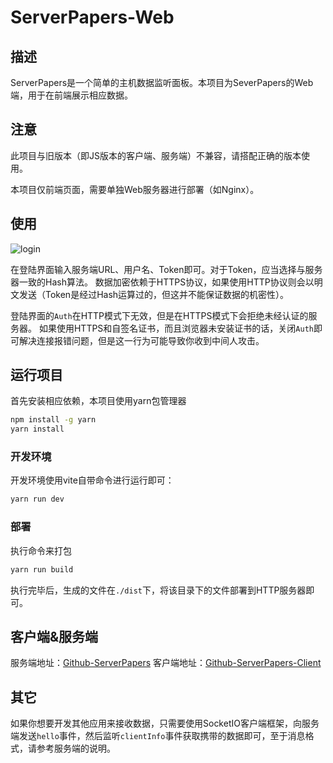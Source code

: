 # ServerPapers-Web

## 描述

ServerPapers是一个简单的主机数据监听面板。本项目为SeverPapers的Web端，用于在前端展示相应数据。

## 注意

此项目与旧版本（即JS版本的客户端、服务端）不兼容，请搭配正确的版本使用。

本项目仅前端页面，需要单独Web服务器进行部署（如Nginx）。

## 使用

![login](https://img.picui.cn/free/2024/10/12/670a9794bf912.png)

在登陆界面输入服务端URL、用户名、Token即可。对于Token，应当选择与服务器一致的Hash算法。
数据加密依赖于HTTPS协议，如果使用HTTP协议则会以明文发送（Token是经过Hash运算过的，但这并不能保证数据的机密性）。

登陆界面的`Auth`在HTTP模式下无效，但是在HTTPS模式下会拒绝未经认证的服务器。
如果使用HTTPS和自签名证书，而且浏览器未安装证书的话，关闭`Auth`即可解决连接报错问题，但是这一行为可能导致你收到中间人攻击。

## 运行项目

首先安装相应依赖，本项目使用yarn包管理器

```sh
npm install -g yarn
yarn install
```

### 开发环境

开发环境使用vite自带命令进行运行即可：

```sh
yarn run dev
```

### 部署

执行命令来打包

```sh
yarn run build
```

执行完毕后，生成的文件在`./dist`下，将该目录下的文件部署到HTTP服务器即可。

## 客户端&服务端

服务端地址：[Github-ServerPapers](https://github.com/cairbin/ServerPapers)
客户端地址：[Github-ServerPapers-Client](https://github.com/cairbin/ServerPapers-Client)

## 其它

如果你想要开发其他应用来接收数据，只需要使用SocketIO客户端框架，向服务端发送`hello`事件，然后监听`clientInfo`事件获取携带的数据即可，至于消息格式，请参考服务端的说明。